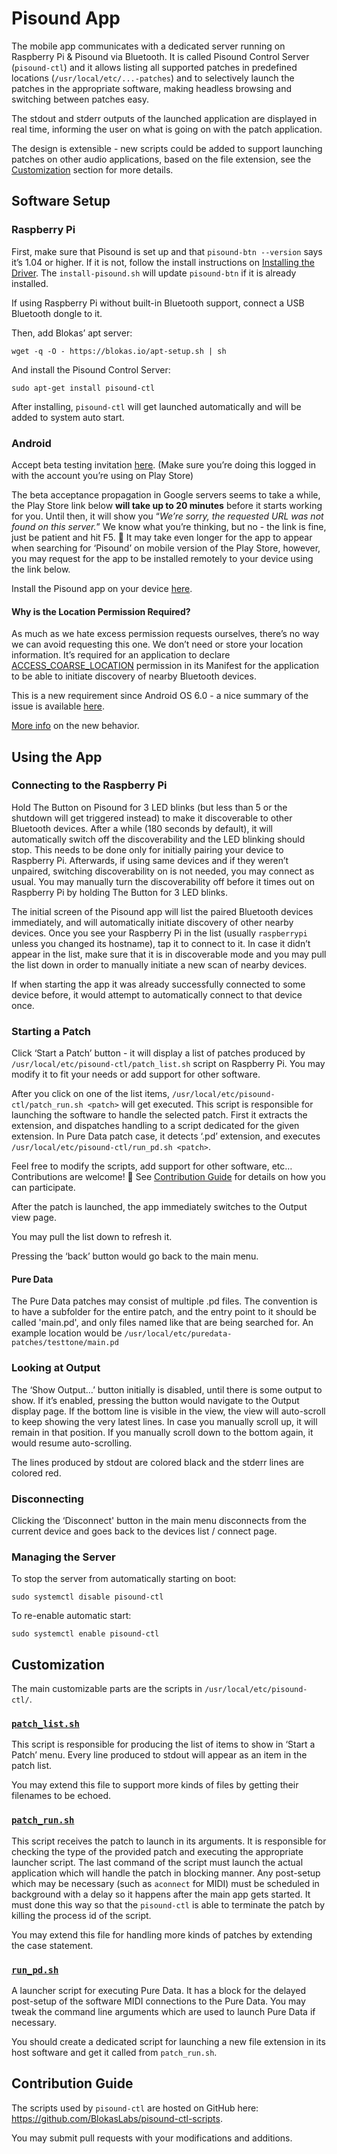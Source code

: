 # Pisound App

The mobile app communicates with a dedicated server running on Raspberry Pi & Pisound via Bluetooth. It is called Pisound Control Server (`pisound-ctl`) and it allows listing all supported patches in predefined locations (`/usr/local/etc/...-patches`) and to selectively launch the patches in the appropriate software, making headless browsing and switching between patches easy.

The stdout and stderr outputs of the launched application are displayed in real time, informing the user on what is going on with the patch application.

The design is extensible - new scripts could be added to support launching patches on other audio applications, based on the file extension, see the [Customization](#customization) section for more details.

## Software Setup
### Raspberry Pi

First, make sure that Pisound is set up and that `pisound-btn --version` says it’s 1.04 or higher. If it is not, follow the install instructions on [Installing the Driver](software#installing-the-driver). The `install-pisound.sh` will update `pisound-btn` if it is already installed.

If using Raspberry Pi without built-in Bluetooth support, connect a USB Bluetooth dongle to it.

Then, add Blokas’ apt server:

    wget -q -O - https://blokas.io/apt-setup.sh | sh

And install the Pisound Control Server:

    sudo apt-get install pisound-ctl

After installing, `pisound-ctl` will get launched automatically and will be added to system auto start.

### Android

Accept beta testing invitation [here](https://play.google.com/apps/testing/com.blokas.pisoundctl). (Make sure you’re doing this logged in with the account you’re using on Play Store)

The beta acceptance propagation in Google servers seems to take a while, the Play Store link below **will take up to 20 minutes** before it starts working for you. Until then, it will show you “_We’re sorry, the requested URL was not found on this server._” We know what you’re thinking, but no - the link is fine, just be patient and hit F5. 🙂 It may take even longer for the app to appear when searching for ‘Pisound’ on mobile version of the Play Store, however, you may request for the app to be installed remotely to your device using the link below.

Install the Pisound app on your device [here](https://play.google.com/store/apps/details?id=com.blokas.pisoundctl).

#### Why is the Location Permission Required?
As much as we hate excess permission requests ourselves, there’s no way we can avoid requesting this one. We don’t need or store your location information. It’s required for an application to declare [ACCESS_COARSE_LOCATION](https://developer.android.com/reference/android/Manifest.permission.html#ACCESS_COARSE_LOCATION) permission in its Manifest for the application to be able to initiate discovery of nearby Bluetooth devices.

This is a new requirement since Android OS 6.0 - a nice summary of the issue is available [here](https://stackoverflow.com/questions/33045581/location-needs-to-be-enabled-for-bluetooth-low-energy-scanning-on-android-6-0).

[More info](https://developer.android.com/about/versions/marshmallow/android-6.0-changes.html#behavior-notifications) on the new behavior.

## Using the App
### Connecting to the Raspberry Pi

Hold The Button on Pisound for 3 LED blinks (but less than 5 or the shutdown will get triggered instead) to make it discoverable to other Bluetooth devices. After a while (180 seconds by default), it will automatically switch off the discoverability and the LED blinking should stop. This needs to be done only for initially pairing your device to Raspberry Pi. Afterwards, if using same devices and if they weren’t unpaired, switching discoverability on is not needed, you may connect as usual. You may manually turn the discoverability off before it times out on Raspberry Pi by holding The Button for 3 LED blinks.

The initial screen of the Pisound app will list the paired Bluetooth devices immediately, and will automatically initiate discovery of other nearby devices. Once you see your Raspberry Pi in the list (usually `raspberrypi` unless you changed its hostname), tap it to connect to it. In case it didn’t appear in the list, make sure that it is in discoverable mode and you may pull the list down in order to manually initiate a new scan of nearby devices.

If when starting the app it was already successfully connected to some device before, it would attempt to automatically connect to that device once.

### Starting a Patch

Click ‘Start a Patch’ button - it will display a list of patches produced by `/usr/local/etc/pisound-ctl/patch_list.sh` script on Raspberry Pi. You may modify it to fit your needs or add support for other software.

After you click on one of the list items, `/usr/local/etc/pisound-ctl/patch_run.sh <patch>` will get executed. This script is responsible for launching the software to handle the selected patch. First it extracts the extension, and dispatches handling to a script dedicated for the given extension. In Pure Data patch case, it detects ‘.pd’ extension, and executes `/usr/local/etc/pisound-ctl/run_pd.sh <patch>`.

Feel free to modify the scripts, add support for other software, etc… Contributions are welcome! 🙂 See [Contribution Guide](#contribution-guide) for details on how you can participate.

After the patch is launched, the app immediately switches to the Output view page.

You may pull the list down to refresh it.

Pressing the ‘back’ button would go back to the main menu.

#### Pure Data

The Pure Data patches may consist of multiple .pd files. The convention is to have a subfolder for the entire patch, and the entry point to it should be called 'main.pd', and only files named like that are being searched for. An example location would be `/usr/local/etc/puredata-patches/testtone/main.pd`

### Looking at Output

The ‘Show Output…’ button initially is disabled, until there is some output to show. If it’s enabled, pressing the button would navigate to the Output display page. If the bottom line is visible in the view, the view will auto-scroll to keep showing the very latest lines. In case you manually scroll up, it will remain in that position. If you manually scroll down to the bottom again, it would resume auto-scrolling.

The lines produced by stdout are colored black and the stderr lines are colored red.

### Disconnecting

Clicking the ‘Disconnect' button in the main menu disconnects from the current device and goes back to the devices list / connect page.

### Managing the Server

To stop the server from automatically starting on boot:

    sudo systemctl disable pisound-ctl
 

To re-enable automatic start:

    sudo systemctl enable pisound-ctl


## Customization

The main customizable parts are the scripts in `/usr/local/etc/pisound-ctl/`.

### [`patch_list.sh`](https://github.com/BlokasLabs/pisound-ctl-scripts/blob/master/patch_list.sh)

This script is responsible for producing the list of items to show in ‘Start a Patch’ menu. Every line produced to stdout will appear as an item in the patch list.

You may extend this file to support more kinds of files by getting their filenames to be echoed.

### [`patch_run.sh`](https://github.com/BlokasLabs/pisound-ctl-scripts/blob/master/patch_run.sh)

This script receives the patch to launch in its arguments. It is responsible for checking the type of the provided patch and executing the appropriate launcher script. The last command of the script must launch the actual application which will handle the patch in blocking manner. Any post-setup which may be necessary (such as `aconnect` for MIDI) must be scheduled in background with a delay so it happens after the main app gets started. It must done this way so that the `pisound-ctl` is able to terminate the patch by killing the process id of the script.

You may extend this file for handling more kinds of patches by extending the case statement.

### [`run_pd.sh`](https://github.com/BlokasLabs/pisound-ctl-scripts/blob/master/run_pd.sh)

A launcher script for executing Pure Data. It has a block for the delayed post-setup of the software MIDI connections to the Pure Data. You may tweak the command line arguments which are used to launch Pure Data if necessary.

You should create a dedicated script for launching a new file extension in its host software and get it called from `patch_run.sh`.

## Contribution Guide

The scripts used by `pisound-ctl` are hosted on GitHub here: https://github.com/BlokasLabs/pisound-ctl-scripts.

You may submit pull requests with your modifications and additions.